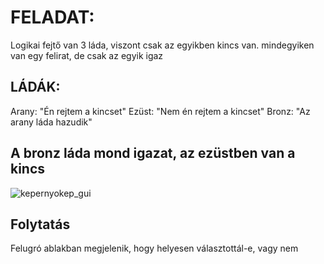 # FELADAT:
Logikai fejtő
van 3 láda, viszont csak az egyikben kincs van.
mindegyiken van egy felirat, de csak az egyik igaz

## LÁDÁK:
Arany: "Én rejtem a kincset"
Ezüst: "Nem én rejtem a kincset"
Bronz: "Az arany láda hazudik"

## A bronz láda mond igazat, az ezüstben van a kincs
![kepernyokep_gui](https://github.com/user-attachments/assets/7d756c83-1f69-44ec-b52b-6d438ad9dcb8)

## Folytatás
Felugró ablakban megjelenik, hogy helyesen választottál-e, vagy nem